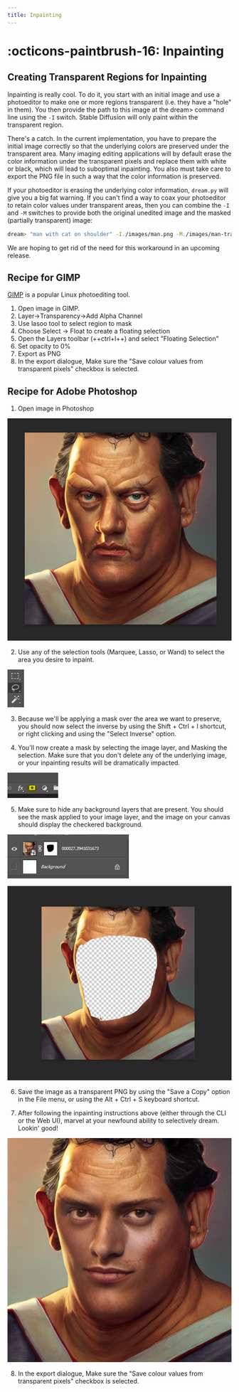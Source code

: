 ```yaml
---
title: Inpainting
---
```


# :octicons-paintbrush-16: Inpainting

## **Creating Transparent Regions for Inpainting**

Inpainting is really cool. To do it, you start with an initial image and use a photoeditor to make
one or more regions transparent (i.e. they have a "hole" in them). You then provide the path to this
image at the dream> command line using the `-I` switch. Stable Diffusion will only paint within the
transparent region.

There's a catch. In the current implementation, you have to prepare the initial image correctly so
that the underlying colors are preserved under the transparent area. Many imaging editing
applications will by default erase the color information under the transparent pixels and replace
them with white or black, which will lead to suboptimal inpainting. You also must take care to
export the PNG file in such a way that the color information is preserved.

If your photoeditor is erasing the underlying color information, `dream.py` will give you a big fat
warning. If you can't find a way to coax your photoeditor to retain color values under transparent
areas, then you can combine the `-I` and `-M` switches to provide both the original unedited image
and the masked (partially transparent) image:

```bash
dream> "man with cat on shoulder" -I./images/man.png -M./images/man-transparent.png
```

We are hoping to get rid of the need for this workaround in an upcoming release.

## Recipe for GIMP

[GIMP](https://www.gimp.org/) is a popular Linux photoediting tool.

1. Open image in GIMP.
2. Layer->Transparency->Add Alpha Channel
3. Use lasoo tool to select region to mask
4. Choose Select -> Float to create a floating selection
5. Open the Layers toolbar (++ctrl+l++) and select "Floating Selection"
6. Set opacity to 0%
7. Export as PNG
8. In the export dialogue, Make sure the "Save colour values from
   transparent pixels" checkbox is selected.


## Recipe for Adobe Photoshop

1. Open image in Photoshop
<p align='left'>
<img src="../assets/step1.png"/>
</p>

2. Use any of the selection tools (Marquee, Lasso, or Wand) to select the area you desire to inpaint.
<p align='left'>
<img src="../assets/step2.png"/>
</p>

3. Because we'll be applying a mask over the area we want to preserve, you should now select the inverse by using the Shift + Ctrl + I shortcut, or right clicking and using the "Select Inverse" option.

4. You'll now create a mask by selecting the image layer, and Masking the selection. Make sure that you don't delete any of the underlying image, or your inpainting results will be dramatically impacted.
<p align='left'>
<img src="../assets/step4.png"/>
</p>

5. Make sure to hide any background layers that are present. You should see the mask applied to your image layer, and the image on your canvas should display the checkered background.
<p align='left'>
<img src="../assets/step5.png"/>
</p>

<p align='left'>
<img src="../assets/step6.png"/>
</p>

6. Save the image as a transparent PNG by using the "Save a Copy" option in the File menu, or using the Alt + Ctrl + S keyboard shortcut.

7. After following the inpainting instructions above (either through the CLI or the Web UI), marvel at your newfound ability to selectively dream. Lookin' good!
<p align='left'>
<img src="../assets/step7.png"/>
</p>

8. In the export dialogue, Make sure the "Save colour values from transparent pixels" checkbox is
   selected.
